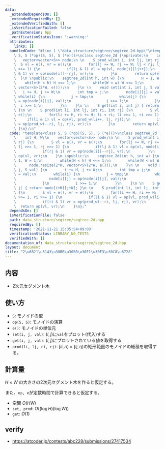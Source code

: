 ```yaml
---
data:
  _extendedDependsOn: []
  _extendedRequiredBy: []
  _extendedVerifiedWith: []
  _isVerificationFailed: false
  _pathExtension: hpp
  _verificationStatusIcon: ':warning:'
  attributes:
    links: []
  bundledCode: "#line 1 \"data_structure/segtree/segtree_2d.hpp\"\ntemplate<class\
    \ S, S (*op)(S, S), S (*e)()>\nclass segtree_2d {\nprivate:\n    int H, W;\n \
    \   vector<vector<S>> node;\n \n    S prod_w(int i, int lj, int rj) {\n      \
    \  S vl = e(), vr = e();\n        for(lj += W, rj += W; lj < rj; lj >>= 1, rj\
    \ >>= 1) {\n            if(lj & 1) vl = op(vl, node[i][lj++]);\n            if(rj\
    \ & 1) vr = op(node[i][--rj], vr);\n        }\n        return op(vl, vr);\n  \
    \  }\n \npublic:\n    segtree_2d(int h, int w) {\n        H = 1, W = 1;\n    \
    \    while(H < h) H <<= 1;\n        while(W < w) W <<= 1;\n        node.resize(2*H,\
    \ vector<S>(2*W, e()));\n    }\n \n    void set(int i, int j, S val) {\n     \
    \   i += H, j += W;\n        int tmp = j;\n        node[i][j] = val;\n       \
    \ while(i) {\n            j = tmp;\n            while(j) {\n                node[i][j]\
    \ = op(node[i][j], val);\n                j >>= 1;\n            }\n          \
    \  i >>= 1;\n        }\n    }\n \n    S get(int i, int j) { return node[i+H][j+W];\
    \ }\n \n    S prod(int li, int lj, int ri, int rj) {\n        S vl = e(), vr =\
    \ e();\n        for(li += H, ri += H; li < ri; li >>= 1, ri >>= 1) {\n       \
    \     if(li & 1) vl = op(vl, prod_w(li++, lj, rj));\n            if(ri & 1) vr\
    \ = op(prod_w(--ri, lj, rj), vr);\n        }\n        return op(vl, vr);\n   \
    \ }\n};\n"
  code: "template<class S, S (*op)(S, S), S (*e)()>\nclass segtree_2d {\nprivate:\n\
    \    int H, W;\n    vector<vector<S>> node;\n \n    S prod_w(int i, int lj, int\
    \ rj) {\n        S vl = e(), vr = e();\n        for(lj += W, rj += W; lj < rj;\
    \ lj >>= 1, rj >>= 1) {\n            if(lj & 1) vl = op(vl, node[i][lj++]);\n\
    \            if(rj & 1) vr = op(node[i][--rj], vr);\n        }\n        return\
    \ op(vl, vr);\n    }\n \npublic:\n    segtree_2d(int h, int w) {\n        H =\
    \ 1, W = 1;\n        while(H < h) H <<= 1;\n        while(W < w) W <<= 1;\n  \
    \      node.resize(2*H, vector<S>(2*W, e()));\n    }\n \n    void set(int i, int\
    \ j, S val) {\n        i += H, j += W;\n        int tmp = j;\n        node[i][j]\
    \ = val;\n        while(i) {\n            j = tmp;\n            while(j) {\n \
    \               node[i][j] = op(node[i][j], val);\n                j >>= 1;\n\
    \            }\n            i >>= 1;\n        }\n    }\n \n    S get(int i, int\
    \ j) { return node[i+H][j+W]; }\n \n    S prod(int li, int lj, int ri, int rj)\
    \ {\n        S vl = e(), vr = e();\n        for(li += H, ri += H; li < ri; li\
    \ >>= 1, ri >>= 1) {\n            if(li & 1) vl = op(vl, prod_w(li++, lj, rj));\n\
    \            if(ri & 1) vr = op(prod_w(--ri, lj, rj), vr);\n        }\n      \
    \  return op(vl, vr);\n    }\n};"
  dependsOn: []
  isVerificationFile: false
  path: data_structure/segtree/segtree_2d.hpp
  requiredBy: []
  timestamp: '2021-11-21 15:35:54+09:00'
  verificationStatus: LIBRARY_NO_TESTS
  verifiedWith: []
documentation_of: data_structure/segtree/segtree_2d.hpp
layout: document
title: "2\u6B21\u5143\u30BB\u30B0\u30E1\u30F3\u30C8\u6728"
---
```


## 内容
- 2次元セグメント木

## 使い方
- `S`: モノイドの型
- `op(S, S)`: モノイドの演算
- `e()`: モノイドの単位元
- `set(i, j, val)`: $(i, j)$に`val`をプロット(代入)する
- `get(i, j, val)`: $(i, j)$にプロットされている値を取得する
- `prod(li, lj, ri, rj)`: $[li, ri) × [lj, rj)$の矩形範囲のモノイドの総積を取得する。

## 計算量
$H × W$ の大きさの2次元セグメント木を作ると仮定する。

また、`op, e`が定数時間で計算できると仮定する。

- 空間 $O(HW)$
- `set, prod`: $O((\log{H})(\log{W}))$
- `get`: $O(1)$

## verify
- https://atcoder.jp/contests/abc228/submissions/27417534